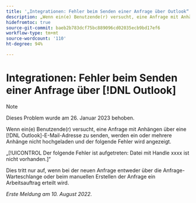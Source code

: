```yaml
---
title: '„Integrationen: Fehler beim Senden einer Anfrage über Outlook“'
description: „Wenn ein(e) Benutzende(r) versucht, eine Anfrage mit Anhängen über eine  [!DNL Outlook] -E-Mail-Adresse zu senden, werden ein oder mehrere Anhänge nicht hochgeladen und ein Fehler wird angezeigt.“
hidefromtoc: true
source-git-commit: baeb2b783dcf75bc889096cd02035ecb9bd17ef6
workflow-type: tm+mt
source-wordcount: '110'
ht-degree: 94%

---
```



# Integrationen: Fehler beim Senden einer Anfrage über [!DNL Outlook]

>[!NOTE]
>
>Dieses Problem wurde am 26. Januar 2023 behoben.

Wenn ein(e) Benutzende(r) versucht, eine Anfrage mit Anhängen über eine [!DNL Outlook]-E-Mail-Adresse zu senden, werden ein oder mehrere Anhänge nicht hochgeladen und der folgende Fehler wird angezeigt.

„[!UICONTROL Der folgende Fehler ist aufgetreten: Datei mit Handle xxxx ist nicht vorhanden.]“

Dies tritt nur auf, wenn bei der neuen Anfrage entweder über die Anfrage-Warteschlange oder beim manuellen Erstellen der Anfrage ein Arbeitsauftrag erteilt wird.

_Erste Meldung am 10. August 2022._

